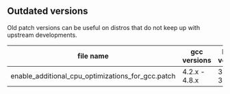 ## Outdated versions

Old patch versions can be useful on distros that do not keep up with upstream developments.

| file name | gcc versions | kernel versions |
|--- | --- | --- |
| enable_additional_cpu_optimizations_for_gcc.patch | 4.2.x - 4.8.x | 3.2.x - 3.14.x |

